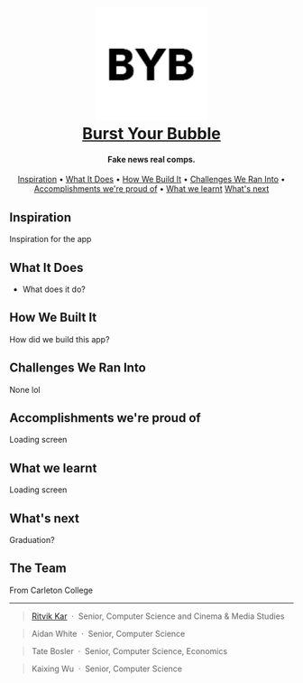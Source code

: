 
<h1 align="center">
  <br>
  <img src="https://github.com/burst-your-bubble/App/blob/master/static/favicon.ico" alt="Burst Your Bubble" width="200"></a>
  <br>
  <a href="byb.tatebosler.com">Burst Your Bubble</a>
  <br>
</h1>

<h4 align="center">Fake news real comps.</h4>

<p align="center">
  <a href="#inspiration">Inspiration</a> •
  <a href="#what-it-does">What It Does</a> •
  <a href="#how-we-built-it">How We Build It</a> •
  <a href="#challenges-we-ran-into">Challenges We Ran Into</a> •
  <a href="#accomplishments-were-proud-of">Accomplishments we're proud of</a> •
  <a href="#what-we-learnt">What we learnt</a>
  <a href="#whats-next">What's next</a>
</p>

## Inspiration
Inspiration for the app

## What It Does
* What does it do?


## How We Built It
How did we build this app?

## Challenges We Ran Into
None lol

## Accomplishments we're proud of
Loading screen

## What we learnt
Loading screen

## What's next
Graduation?

## The Team
From Carleton College

---
> [Ritvik Kar](https://ritvik0.wixsite.com/ritvikkar) &nbsp;&middot;&nbsp;
> Senior, Computer Science and Cinema & Media Studies 

> Aidan White &nbsp;&middot;&nbsp;
> Senior, Computer Science

> Tate Bosler &nbsp;&middot;&nbsp;
> Senior, Computer Science, Economics

> Kaixing Wu &nbsp;&middot;&nbsp;
> Senior, Computer Science
